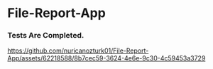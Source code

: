 # File-Report-App

### Tests Are Completed. 

https://github.com/nuricanozturk01/File-Report-App/assets/62218588/8b7cec59-3624-4e6e-9c30-4c59453a3729

